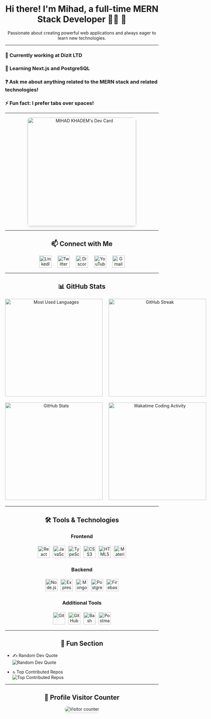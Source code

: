 <!-- Introduction Section -->
<h1 align="center">Hi there! I'm Mihad, a full-time MERN Stack Developer 👨‍💻 🚀</h1>
<p align="center">Passionate about creating powerful web applications and always eager to learn new technologies.</p>

---

<!-- Current Projects and Learning -->
### 🔭 Currently working at Dizit LTD
### 🌱 Learning Next.js and PostgreSQL
### ❓ Ask me about anything related to the MERN stack and related technologies!
### ⚡ Fun fact: I prefer tabs over spaces!

---

<!-- Daily Dev Card -->
<div align="center">
  <a href="https://app.daily.dev/mihad_mohammad">
    <img src="https://api.daily.dev/devcards/v2/9m2R7EZwgLAj6eO91q1DU.png?type=default&r=feo" width="356" alt="MIHAD KHADEM's Dev Card" style="border-radius: 10px; box-shadow: 0 4px 8px rgba(0,0,0,0.1);" />
  </a>
</div>

---

<!-- Social Media Icons -->
<h2 align="center">📫 Connect with Me</h2>
<p align="center">
  <a href="https://linkedin.com/in/mihad-khadem"><img src="https://raw.githubusercontent.com/maurodesouza/profile-readme-generator/master/src/assets/icons/social/linkedin/default.svg" width="40" alt="LinkedIn" style="margin: 0 8px;" /></a>
  <a href="https://twitter.com/mihad_khadem"><img src="https://raw.githubusercontent.com/maurodesouza/profile-readme-generator/master/src/assets/icons/social/twitter/default.svg" width="40" alt="Twitter" style="margin: 0 8px;" /></a>
  <a href="https://discord.gg/yourprofile"><img src="https://raw.githubusercontent.com/maurodesouza/profile-readme-generator/master/src/assets/icons/social/discord/default.svg" width="40" alt="Discord" style="margin: 0 8px;" /></a>
  <a href="https://youtube.com/mihad-khadem"><img src="https://raw.githubusercontent.com/maurodesouza/profile-readme-generator/master/src/assets/icons/social/youtube/default.svg" width="40" alt="YouTube" style="margin: 0 8px;" /></a>
  <a href="mailto:mihad.k@example.com"><img src="https://raw.githubusercontent.com/maurodesouza/profile-readme-generator/master/src/assets/icons/social/gmail/default.svg" width="40" alt="Gmail" style="margin: 0 8px;" /></a>
</p>

---

<!-- GitHub Stats and Contributions -->
<h2 align="center">📊 GitHub Stats</h2>
<div align="center" style="display: grid; grid-template-columns: 1fr 1fr; gap: 20px; margin: 20px 0;">
  <img src="https://github-readme-stats.vercel.app/api/top-langs?username=mihad-khadem&locale=en&layout=compact&card_width=320&langs_count=5&theme=dracula&hide_border=true" width="320" alt="Most Used Languages" />
  <img src="https://streak-stats.demolab.com?user=mihad-khadem&theme=dracula&hide_border=false" width="320" alt="GitHub Streak" />
  <img src="https://github-readme-stats.vercel.app/api?username=mihad-khadem&show_icons=true&theme=dracula&include_all_commits=true&hide_border=false" width="320" alt="GitHub Stats" />
  <a href="https://wakatime.com"><img src="https://github-readme-stats.vercel.app/api/wakatime?username=mihad_khadem&theme=dracula" width="320" alt="Wakatime Coding Activity" /></a>
</div>

---

<!-- Tools & Technologies Section -->
<h2 align="center">🛠 Tools & Technologies</h2>
<div align="center">

  <!-- Frontend Tools -->
  <h3>Frontend</h3>
  <div style="display: flex; justify-content: center; flex-wrap: wrap;">
    <img src="https://cdn.jsdelivr.net/gh/devicons/devicon/icons/react/react-original.svg" height="40" alt="React" style="margin: 5px;" />
    <img src="https://cdn.jsdelivr.net/gh/devicons/devicon/icons/javascript/javascript-original.svg" height="40" alt="JavaScript" style="margin: 5px;" />
    <img src="https://cdn.jsdelivr.net/gh/devicons/devicon/icons/typescript/typescript-original.svg" height="40" alt="TypeScript" style="margin: 5px;" />
    <img src="https://cdn.jsdelivr.net/gh/devicons/devicon/icons/css3/css3-original.svg" height="40" alt="CSS3" style="margin: 5px;" />
    <img src="https://cdn.jsdelivr.net/gh/devicons/devicon/icons/html5/html5-original.svg" height="40" alt="HTML5" style="margin: 5px;" />
    <img src="https://cdn.jsdelivr.net/gh/devicons/devicon/icons/materialui/materialui-original.svg" height="40" alt="Material UI" style="margin: 5px;" />
  </div>

  <!-- Backend Tools -->
  <h3>Backend</h3>
  <div style="display: flex; justify-content: center; flex-wrap: wrap;">
    <img src="https://cdn.jsdelivr.net/gh/devicons/devicon/icons/nodejs/nodejs-original.svg" height="40" alt="Node.js" style="margin: 5px;" />
    <img src="https://cdn.jsdelivr.net/gh/devicons/devicon/icons/express/express-original.svg" height="40" alt="Express" style="margin: 5px;" />
    <img src="https://cdn.jsdelivr.net/gh/devicons/devicon/icons/mongodb/mongodb-original.svg" height="40" alt="MongoDB" style="margin: 5px;" />
    <img src="https://cdn.jsdelivr.net/gh/devicons/devicon/icons/postgresql/postgresql-original.svg" height="40" alt="PostgreSQL" style="margin: 5px;" />
    <img src="https://cdn.jsdelivr.net/gh/devicons/devicon/icons/firebase/firebase-plain.svg" height="40" alt="Firebase" style="margin: 5px;" />
  </div>

  <!-- Additional Tools -->
  <h3>Additional Tools</h3>
  <div style="display: flex; justify-content: center; flex-wrap: wrap;">
    <img src="https://cdn.jsdelivr.net/gh/devicons/devicon/icons/git/git-original.svg" height="40" alt="Git" style="margin: 5px;" />
    <img src="https://cdn.jsdelivr.net/gh/devicons/devicon/icons/github/github-original.svg" height="40" alt="GitHub" style="margin: 5px;" />
    <img src="https://cdn.jsdelivr.net/gh/devicons/devicon/icons/bash/bash-original.svg" height="40" alt="Bash" style="margin: 5px;" />
    <img src="https://cdn.jsdelivr.net/gh/devicons/devicon/icons/postman/postman-original.svg" height="40" alt="Postman" style="margin: 5px;" />
  </div>

</div>

---

<!-- Fun Section -->
<h2 align="center">🎉 Fun Section</h2>

- ✍️ Random Dev Quote  
  ![Random Dev Quote](https://quotes-github-readme.vercel.app/api?type=horizontal&theme=gruvbox)

- 🔝 Top Contributed Repos  
  ![Top Contributed Repos](https://github-contributor-stats.vercel.app/api?username=mihad-khadem&limit=5&theme=transparent&combine_all_yearly_contributions=true)

---

<!-- Visitor Counter -->
<div align="center" style="margin: 20px 0;">
  <h2>👀 Profile Visitor Counter</h2>
  <img src="https://profile-counter.glitch.me/mihad-khadem/count.svg?" alt="Visitor counter" style="border-radius: 8px; box-shadow: 0 4px 8px rgba(0,0,0,0.1);" />
</div>
